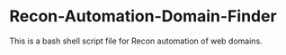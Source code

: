 # Recon-Automation-Domain-Finder
This is a bash shell script file for Recon automation of web domains.
